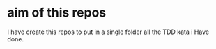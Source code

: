 # aim of this repos

I have create this repos to put in a single folder all the TDD kata i Have done.